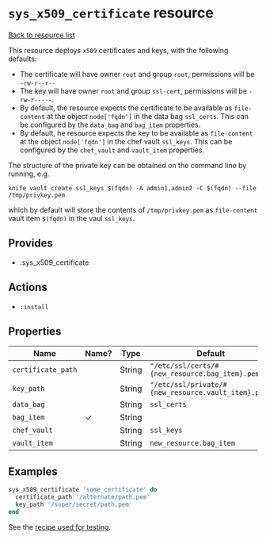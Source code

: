 # `sys_x509_certificate` resource

[Back to resource list](../../README.md#resources)

This resource deploys `x509` certificates and keys, with the following defaults:

- The certificate will have owner `root` and group `root`, permissions will be `-rw-r--r--`
- The key will have owner `root` and group `ssl-cert`, permissions will be `-rw-r-----`.
- By default, the resource expects the certificate to be available as `file-content` at the object `node['fqdn']` in the data bag `ssl_certs`. This can be configured by the `data_bag` and `bag_item` properties.
- By default, he resource expects the key to be available as `file-content` at the
object `node['fqdn']` in the chef vault `ssl_keys`. This can be configured by the `chef_vault` and `vault_item` properties.

The structure of the private key can be obtained on the command line by running, e.g.
```
knife vault create ssl_keys $(fqdn) -A admin1,admin2 -C $(fqdn) --file /tmp/privkey.pem
```
which by default will store the contents of `/tmp/privkey.pem` as `file-content` vault item `$(fqdn)` in the vaul `ssl_keys`.

## Provides

- :sys_x509_certificate

## Actions

- `:install`

## Properties

| Name               | Name? | Type   | Default                                         |
| ----               | ----- | ----   | -------                                         |
| `certificate_path` |       | String | `"/etc/ssl/certs/#{new_resource.bag_item}.pem"` |
| `key_path`         |       | String | `"/etc/ssl/private/#{new_resource.vault_item}.pem"` |
| `data_bag`         |       | String | `ssl_certs`                                     |
| `bag_item`         | ✓     | String |                                                 |
| `chef_vault`       |       | String | `ssl_keys`                                      |
| `vault_item`  |       | String | `new_resource.bag_item`                         |


## Examples

```ruby
sys_x509_certificate 'some_certificate' do
  certificate_path '/alternate/path.pem'
  key_path '/super/secret/path.pem'
end
```

See the [recipe used for testing](../../test/fixtures/cookbooks/x509-test/recipes/default.rb).
